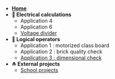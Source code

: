 - [**Home**](/)
- **🔌 Electrical calculations**
  - Application 4
  - Application 6
  - [Voltage divider](/electrical-calculations/voltage-divider/)
- **📀 Logical operators**
  - Application 1 : motorized class board
  - Application 2 : brick quality check
  - [Application 3 : dimensional check](/logical-operators/application-3/)
- **⏏ External projects**
  - [School projects](https://school.exybo.re)
